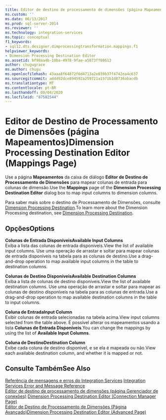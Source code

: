 ```yaml
---
title: Editor de destino de processamento de dimensões (página Mapeamentos) | Microsoft Docs
ms.custom: ''
ms.date: 06/13/2017
ms.prod: sql-server-2014
ms.reviewer: ''
ms.technology: integration-services
ms.topic: conceptual
f1_keywords:
- sql12.dts.designer.dimprocessingtransformation.mappings.f1
helpviewer_keywords:
- Dimension Processing Destination Editor
ms.assetid: bf98aa4b-10ba-4978-9fae-a5873ff88613
author: chugugrace
ms.author: chugu
ms.openlocfilehash: 43aaa8f64872f6d4713a2e839b37f4742ea4c637
ms.sourcegitcommit: ad4d92dce894592a259721a1571b1d8736abacdb
ms.translationtype: MT
ms.contentlocale: pt-BR
ms.lasthandoff: 08/04/2020
ms.locfileid: "87582544"
---
```

# <a name="dimension-processing-destination-editor-mappings-page"></a><span data-ttu-id="a3ffe-102">Editor de Destino de Processamento de Dimensões (página Mapeamentos)</span><span class="sxs-lookup"><span data-stu-id="a3ffe-102">Dimension Processing Destination Editor (Mappings Page)</span></span>
  <span data-ttu-id="a3ffe-103">Use a página **Mapeamentos** da caixa de diálogo **Editor de Destino de Processamento de Dimensões** para mapear colunas de entrada para colunas de dimensão.</span><span class="sxs-lookup"><span data-stu-id="a3ffe-103">Use the **Mappings** page of the **Dimension Processing Destination Editor** dialog box to map input columns to dimension columns.</span></span>  
  
 <span data-ttu-id="a3ffe-104">Para saber mais sobre o destino de Processamento de Dimensões, consulte [Dimension Processing Destination](data-flow/dimension-processing-destination.md).</span><span class="sxs-lookup"><span data-stu-id="a3ffe-104">To learn more about the Dimension Processing destination, see [Dimension Processing Destination](data-flow/dimension-processing-destination.md).</span></span>  
  
## <a name="options"></a><span data-ttu-id="a3ffe-105">Opções</span><span class="sxs-lookup"><span data-stu-id="a3ffe-105">Options</span></span>  
 <span data-ttu-id="a3ffe-106">**Colunas de Entrada Disponíveis**</span><span class="sxs-lookup"><span data-stu-id="a3ffe-106">**Available Input Columns**</span></span>  
 <span data-ttu-id="a3ffe-107">Exiba a lista das colunas de entrada disponíveis.</span><span class="sxs-lookup"><span data-stu-id="a3ffe-107">View the list of available input columns.</span></span> <span data-ttu-id="a3ffe-108">Use uma operação de arrastar e soltar para mapear colunas de entrada disponíveis na tabela para as colunas de destino.</span><span class="sxs-lookup"><span data-stu-id="a3ffe-108">Use a drag-and-drop operation to map available input columns in the table to destination columns.</span></span>  
  
 <span data-ttu-id="a3ffe-109">**Colunas de Destino Disponíveis**</span><span class="sxs-lookup"><span data-stu-id="a3ffe-109">**Available Destination Columns**</span></span>  
 <span data-ttu-id="a3ffe-110">Exiba a lista de colunas de destino disponíveis.</span><span class="sxs-lookup"><span data-stu-id="a3ffe-110">View the list of available destination columns.</span></span> <span data-ttu-id="a3ffe-111">Use uma operação de arrastar e soltar para mapear as colunas de destino disponíveis na tabela para as colunas de entrada.</span><span class="sxs-lookup"><span data-stu-id="a3ffe-111">Use a drag-and-drop operation to map available destination columns in the table to input columns.</span></span>  
  
 <span data-ttu-id="a3ffe-112">**Coluna de Entrada**</span><span class="sxs-lookup"><span data-stu-id="a3ffe-112">**Input Column**</span></span>  
 <span data-ttu-id="a3ffe-113">Exibir colunas de entrada selecionadas na tabela acima.</span><span class="sxs-lookup"><span data-stu-id="a3ffe-113">View input columns selected from the table above.</span></span> <span data-ttu-id="a3ffe-114">É possível alterar os mapeamentos usando a lista **Colunas de Entrada Disponíveis**.</span><span class="sxs-lookup"><span data-stu-id="a3ffe-114">You can change the mappings by using the list of **Available Input Columns**.</span></span>  
  
 <span data-ttu-id="a3ffe-115">**Coluna de Destino**</span><span class="sxs-lookup"><span data-stu-id="a3ffe-115">**Destination Column**</span></span>  
 <span data-ttu-id="a3ffe-116">Exibe cada coluna de destino disponível, e se ela é mapeada ou não.</span><span class="sxs-lookup"><span data-stu-id="a3ffe-116">View each available destination column, and whether it is mapped or not.</span></span>  
  
## <a name="see-also"></a><span data-ttu-id="a3ffe-117">Consulte Também</span><span class="sxs-lookup"><span data-stu-id="a3ffe-117">See Also</span></span>  
 <span data-ttu-id="a3ffe-118">[Referência de mensagens e erros do Integration Services](../../2014/integration-services/integration-services-error-and-message-reference.md) </span><span class="sxs-lookup"><span data-stu-id="a3ffe-118">[Integration Services Error and Message Reference](../../2014/integration-services/integration-services-error-and-message-reference.md) </span></span>  
 <span data-ttu-id="a3ffe-119">[Editor de destino de processamento de dimensões &#40;página Gerenciador de conexões&#41;](../../2014/integration-services/dimension-processing-destination-editor-connection-manager-page.md) </span><span class="sxs-lookup"><span data-stu-id="a3ffe-119">[Dimension Processing Destination Editor &#40;Connection Manager Page&#41;](../../2014/integration-services/dimension-processing-destination-editor-connection-manager-page.md) </span></span>  
 [<span data-ttu-id="a3ffe-120">Editor de Destino de Processamento de Dimensões &#40;Página Avançado&#41;</span><span class="sxs-lookup"><span data-stu-id="a3ffe-120">Dimension Processing Destination Editor &#40;Advanced Page&#41;</span></span>](../../2014/integration-services/dimension-processing-destination-editor-advanced-page.md)  
  
  
